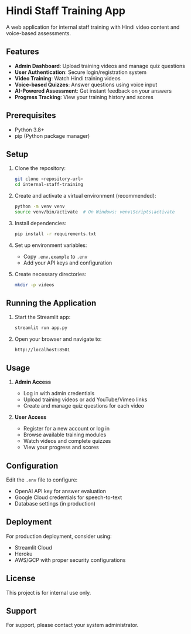 # Hindi Staff Training App

A web application for internal staff training with Hindi video content and voice-based assessments.

## Features

- **Admin Dashboard**: Upload training videos and manage quiz questions
- **User Authentication**: Secure login/registration system
- **Video Training**: Watch Hindi training videos
- **Voice-based Quizzes**: Answer questions using voice input
- **AI-Powered Assessment**: Get instant feedback on your answers
- **Progress Tracking**: View your training history and scores

## Prerequisites

- Python 3.8+
- pip (Python package manager)

## Setup

1. Clone the repository:
   ```bash
   git clone <repository-url>
   cd internal-staff-training
   ```

2. Create and activate a virtual environment (recommended):
   ```bash
   python -m venv venv
   source venv/bin/activate  # On Windows: venv\Scripts\activate
   ```

3. Install dependencies:
   ```bash
   pip install -r requirements.txt
   ```

4. Set up environment variables:
   - Copy `.env.example` to `.env`
   - Add your API keys and configuration

5. Create necessary directories:
   ```bash
   mkdir -p videos
   ```

## Running the Application

1. Start the Streamlit app:
   ```bash
   streamlit run app.py
   ```

2. Open your browser and navigate to:
   ```
   http://localhost:8501
   ```

## Usage

1. **Admin Access**
   - Log in with admin credentials
   - Upload training videos or add YouTube/Vimeo links
   - Create and manage quiz questions for each video

2. **User Access**
   - Register for a new account or log in
   - Browse available training modules
   - Watch videos and complete quizzes
   - View your progress and scores

## Configuration

Edit the `.env` file to configure:
- OpenAI API key for answer evaluation
- Google Cloud credentials for speech-to-text
- Database settings (in production)

## Deployment

For production deployment, consider using:
- Streamlit Cloud
- Heroku
- AWS/GCP with proper security configurations

## License

This project is for internal use only.

## Support

For support, please contact your system administrator.
